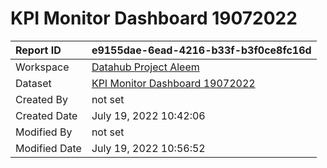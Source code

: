 



# KPI Monitor Dashboard 19072022

|Report ID|e9155dae-6ead-4216-b33f-b3f0ce8fc16d|
| :--- | :--- |
|Workspace|[Datahub Project Aleem](../Workspaces/Datahub-Project-Aleem.md)|
|Dataset|[KPI Monitor Dashboard 19072022](../Datasets/KPI-Monitor-Dashboard-19072022.md)|
|Created By|not set|
|Created Date|July 19, 2022 10:42:06|
|Modified By|not set|
|Modified Date|July 19, 2022 10:56:52|
